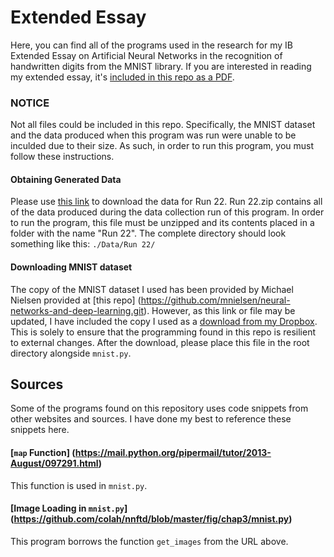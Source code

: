 # Extended Essay
Here, you can find all of the programs used in the research for my IB Extended Essay on Artificial Neural Networks in the recognition of handwritten digits from the MNIST library.  If you are interested in reading my extended essay, it's [included in this repo as a PDF](https://github.com/CurtisAndrewSchaff/Extended-Essay/raw/master/Combining%20Artificial%20Neural%20Networks%20with%20Genetic%20Algorithms%20in%20Order%20to%20Recognize%20Handwritten%20Digits%20from%20the%20MNIST%20Database.pdf).


### NOTICE
Not all files could be included in this repo.  Specifically, the MNIST dataset and the data produced when this program was run were unable to be inculded due to their size.  As such, in order to run this program, you must follow these instructions.

#### Obtaining Generated Data
Please use [this link](https://dl.dropboxusercontent.com/u/93182171/Extended%20Essay/Run%2022.zip) to download the data for Run 22.  Run 22.zip contains all of the data produced during the data collection run of this program.  In order to run the program, this file must be unzipped and its contents placed in a folder with the name "Run 22".  The complete directory should look something like this: `./Data/Run 22/`


#### Downloading MNIST dataset
The copy of the MNIST dataset I used has been provided by Michael Nielsen provided at [this repo] (https://github.com/mnielsen/neural-networks-and-deep-learning.git).  However, as this link or file may be updated, I have included the copy I used as a [download from my Dropbox](https://dl.dropboxusercontent.com/u/93182171/Extended%20Essay/mnist.pkl).  This is solely to ensure that the programming found in this repo is resilient to external changes.  After the download, please place this file in the root directory alongside `mnist.py`.

## Sources
Some of the programs found on this repository uses code snippets from other websites and sources.  I have done my best to reference these snippets here.

#### [`map` Function] (https://mail.python.org/pipermail/tutor/2013-August/097291.html)
This function is used in `mnist.py`.

#### [Image Loading in `mnist.py`] (https://github.com/colah/nnftd/blob/master/fig/chap3/mnist.py)
This program borrows the function `get_images` from the URL above.
